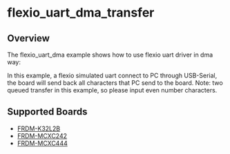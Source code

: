 # flexio_uart_dma_transfer

## Overview
The flexio_uart_dma example shows how to use flexio uart driver in dma way:

In this example, a flexio simulated uart connect to PC through USB-Serial, the board will send back all characters
that PC send to the board. Note: two queued transfer in this example, so please input even number characters.

## Supported Boards
- [FRDM-K32L2B](../../../../_boards/frdmk32l2b/driver_examples/flexio/uart/dma_transfer/example_board_readme.md)
- [FRDM-MCXC242](../../../../_boards/frdmmcxc242/driver_examples/flexio/uart/dma_transfer/example_board_readme.md)
- [FRDM-MCXC444](../../../../_boards/frdmmcxc444/driver_examples/flexio/uart/dma_transfer/example_board_readme.md)
